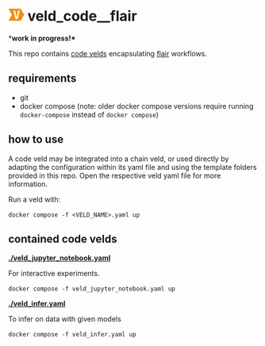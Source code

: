 # ![veld code](https://raw.githubusercontent.com/veldhub/.github/refs/heads/main/images/symbol_V_letter.png) veld_code__flair

\***work in progress!\***

This repo contains [code velds](https://zenodo.org/records/13322913) encapsulating 
[flair](https://github.com/flairnlp/flair) workflows.

## requirements

- git
- docker compose (note: older docker compose versions require running `docker-compose` instead of 
  `docker compose`)

## how to use

A code veld may be integrated into a chain veld, or used directly by adapting the configuration 
within its yaml file and using the template folders provided in this repo. Open the respective veld 
yaml file for more information.

Run a veld with:
```
docker compose -f <VELD_NAME>.yaml up
```

## contained code velds

**[./veld_jupyter_notebook.yaml](./veld_jupyter_notebook.yaml)** 

For interactive experiments.

```
docker compose -f veld_jupyter_notebook.yaml up
```

**[./veld_infer.yaml](./veld_infer.yaml)** 

To infer on data with given models

```
docker compose -f veld_infer.yaml up
```

